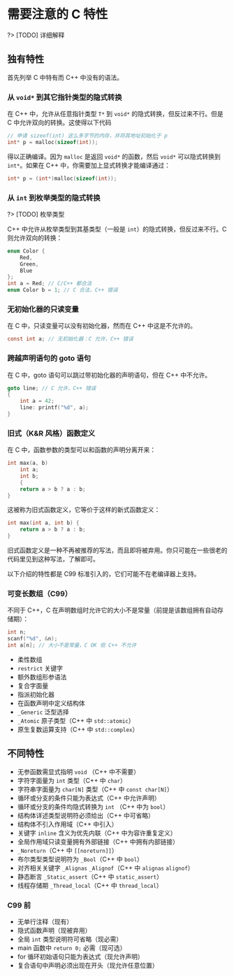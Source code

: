 # 需要注意的 C 特性

?> [TODO] 详细解释

## 独有特性

首先列举 C 中特有而 C++ 中没有的语法。

### 从 `void*` 到其它指针类型的隐式转换

在 C++ 中，允许从任意指针类型 `T*` 到 `void*` 的隐式转换，但反过来不行。但是 C 中允许双向的转换。这使得以下代码
```c
// 申请 sizeof(int) 这么多字节的内存，并将其地址初始化于 p
int* p = malloc(sizeof(int));
```
得以正确编译。因为 `malloc` 是返回 `void*` 的函数，然后 `void*` 可以隐式转换到 `int*`。如果在 C++ 中，你需要加上显式转换才能编译通过：
```cpp
int* p = (int*)malloc(sizeof(int));
```

### 从 `int` 到枚举类型的隐式转换

?> [TODO] 枚举类型

C++ 中允许从枚举类型到其基类型（一般是 `int`）的隐式转换，但反过来不行。C 则允许双向的转换：
```c
enum Color {
    Red,
    Green,
    Blue
};
int a = Red; // C/C++ 都合法
enum Color b = 1; // C 合法，C++ 错误
```

### 无初始化器的只读变量

在 C 中，只读变量可以没有初始化器，然而在 C++ 中这是不允许的。
```c
const int a; // 无初始化器：C 允许，C++ 错误
```

### 跨越声明语句的 goto 语句

在 C 中，goto 语句可以跳过带初始化器的声明语句，但在 C++ 中不允许。
```c
goto line; // C 允许，C++ 错误
{
    int a = 42;
    line: printf("%d", a);
}
```
### 旧式（K&R 风格）函数定义

在 C 中，函数参数的类型可以和函数的声明分离开来：
```c
int max(a, b)
    int a;
    int b;
    {
    return a > b ? a : b;
}
```
这被称为旧式函数定义，它等价于这样的新式函数定义：
```c
int max(int a, int b) {
    return a > b ? a : b;
}
```

旧式函数定义是一种不再被推荐的写法，而且即将被弃用。你只可能在一些很老的代码里见到这种写法，了解即可。

以下介绍的特性都是 C99 标准引入的，它们可能不在老编译器上支持。

### 可变长数组（C99）

不同于 C++，C 在声明数组时允许它的大小不是常量（前提是该数组拥有自动存储期）：
```c
int n;
scanf("%d", &n);
int a[n]; // 大小不是常量，C OK 但 C++ 不允许
```

- 柔性数组
- `restrict` 关键字
- 额外数组形参语法
- 复合字面量
- 指派初始化器
- 在函数声明中定义结构体
- `_Generic` 泛型选择
- `_Atomic` 原子类型（C++ 中 `std::atomic`）
- 原生复数运算支持（C++ 中 `std::complex`）

## 不同特性

- 无参函数需显式指明 `void` （C++ 中不需要）
- 字符字面量为 `int` 类型（C++ 中 `char`）
- 字符串字面量为 `char[N]` 类型（C++ 中 `const char[N]`）
- 循环或分支的条件只能为表达式（C++ 中允许声明）
- 循环或分支的条件均隐式转换为 `int` （C++ 中为 `bool`）
- 结构体详述类型说明符必须给出（C++ 中可省略）
- 结构体不引入作用域（C++ 中引入）
- 关键字 `inline` 含义为优先内联（C++ 中为容许重复定义）
- 全局作用域只读变量拥有外部链接（C++ 中拥有内部链接）
- `_Noreturn`（C++ 中 `[[noreturn]]`）
- 布尔类型类型说明符为 `_Bool`（C++ 中 `bool`）
- 对齐相关关键字 `_Alignas` `_Alignof`（C++ 中 `alignas` `alignof`）
- 静态断言 `_Static_assert`（C++ 中 `static_assert`）
- 线程存储期 `_Thread_local`（C++ 中 `thread_local`）

### C99 前

- 无单行注释（现有）
- 隐式函数声明（现被弃用）
- 全局 `int` 类型说明符可省略（现必需）
- main 函数中 `return 0;` 必需（现可选）
- for 循环初始语句只能为表达式（现允许声明）
- 复合语句中声明必须出现在开头（现允许任意位置）